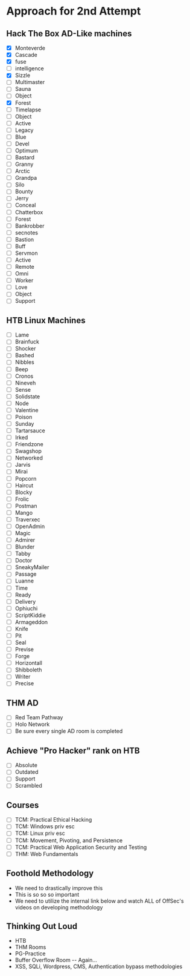 # Approach for 2nd Attempt

## Hack The Box AD-Like machines

* [x] Monteverde
* [x] Cascade
* [x] fuse
* [ ] intelligence
* [x] Sizzle
* [ ] Multimaster
* [ ] Sauna
* [ ] Object
* [x] Forest
* [ ] Timelapse
* [ ] Object
* [ ] Active
* [ ] Legacy
* [ ] Blue
* [ ] Devel
* [ ] Optimum
* [ ] Bastard
* [ ] Granny
* [ ] Arctic
* [ ] Grandpa
* [ ] Silo
* [ ] Bounty
* [ ] Jerry
* [ ] Conceal
* [ ] Chatterbox
* [ ] Forest
* [ ] Bankrobber
* [ ] secnotes
* [ ] Bastion
* [ ] Buff
* [ ] Servmon
* [ ] Active
* [ ] Remote
* [ ] Omni
* [ ] Worker
* [ ] Love
* [ ] Object
* [ ] Support

## HTB Linux Machines

* [ ] Lame
* [ ] Brainfuck
* [ ] Shocker
* [ ] Bashed
* [ ] Nibbles
* [ ] Beep
* [ ] Cronos
* [ ] Nineveh
* [ ] Sense
* [ ] Solidstate
* [ ] Node
* [ ] Valentine
* [ ] Poison
* [ ] Sunday
* [ ] Tartarsauce
* [ ] Irked
* [ ] Friendzone
* [ ] Swagshop
* [ ] Networked
* [ ] Jarvis
* [ ] Mirai
* [ ] Popcorn
* [ ] Haircut
* [ ] Blocky
* [ ] Frolic
* [ ] Postman
* [ ] Mango
* [ ] Traverxec
* [ ] OpenAdmin
* [ ] Magic
* [ ] Admirer
* [ ] Blunder
* [ ] Tabby
* [ ] Doctor
* [ ] SneakyMailer
* [ ] Passage
* [ ] Luanne
* [ ] Time
* [ ] Ready
* [ ] Delivery
* [ ] Ophiuchi
* [ ] ScriptKiddie
* [ ] Armageddon
* [ ] Knife
* [ ] Pit
* [ ] Seal
* [ ] Previse
* [ ] Forge
* [ ] Horizontall
* [ ] Shibboleth
* [ ] Writer
* [ ] Precise

## THM AD

* [ ] Red Team Pathway
* [ ] Holo Network
* [ ] Be sure every single AD room is completed

## Achieve "Pro Hacker" rank on HTB

* [ ] Absolute
* [ ] Outdated
* [ ] Support
* [ ] Scrambled

## Courses

* [ ] TCM: Practical Ethical Hacking
* [ ] TCM: Windows priv esc
* [ ] TCM: Linux priv esc
* [ ] TCM: Movement, Pivoting, and Persistence
* [ ] TCM: Practical Web Application Security and Testing
* [ ] THM: Web Fundamentals

## Foothold Methodology

* We need to drastically improve this
* This is so so so important
* We need to utilize the internal link below and watch ALL of OffSec's videos on developing methodology

## Thinking Out Loud

* HTB
* THM Rooms
* PG-Practice
* Buffer Overflow Room -- Again...
* XSS, SQLi, Wordpress, CMS, Authentication bypass methodologies
